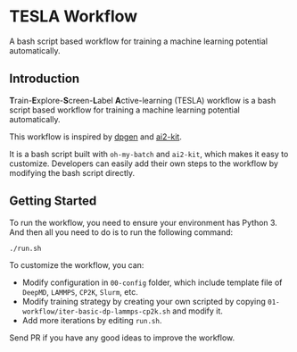 # TESLA Workflow
A bash script based workflow for training a machine learning potential automatically.

## Introduction
**T**rain-**E**xplore-**S**creen-**L**abel **A**ctive-learning (TESLA) workflow is a bash script based workflow for training a machine learning potential automatically. 

This workflow is inspired by [dpgen](https://github.com/deepmodeling/dpgen) and [ai2-kit](https://github.com/chenggroup/ai2-kit). 

It is a bash script built with `oh-my-batch` and `ai2-kit`, which makes it easy to customize. 
Developers can easily add their own steps to the workflow by modifying the bash script directly. 

## Getting Started
To run the workflow, you need to ensure your environment has Python 3. And then all you need to do is to run the following command:

```bash
./run.sh
```

To customize the workflow, you can:
* Modify configuration in `00-config` folder, which include template file of `DeepMD`, `LAMMPS`, `CP2K`, `Slurm`, etc.
* Modify training strategy by creating your own scripted by copying `01-workflow/iter-basic-dp-lammps-cp2k.sh` and modify it.
* Add more iterations by editing `run.sh`.

Send PR if you have any good ideas to improve the workflow.